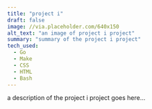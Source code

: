 ```yaml
---
title: "project i"
draft: false
image: //via.placeholder.com/640x150
alt_text: "an image of project i project"
summary: "summary of the project i project"
tech_used:
  - Go
  - Make
  - CSS
  - HTML
  - Bash
---
```


a description of the project i project goes here...
